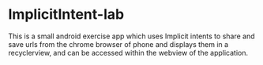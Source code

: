# ImplicitIntent-lab
This is a small android exercise app which uses Implicit intents to share and save urls from the chrome browser of phone and displays them in a recyclerview, and can be accessed within the webview of the application.
